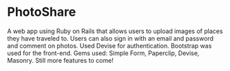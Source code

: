 # PhotoShare
A web app using Ruby on Rails that allows users to upload images of places they have traveled to. Users can also sign in with an email and password and comment on photos. Used Devise for authentication. Bootstrap was used for the front-end. Gems used: Simple Form, Paperclip, Devise, Masonry.
Still more features to come!




